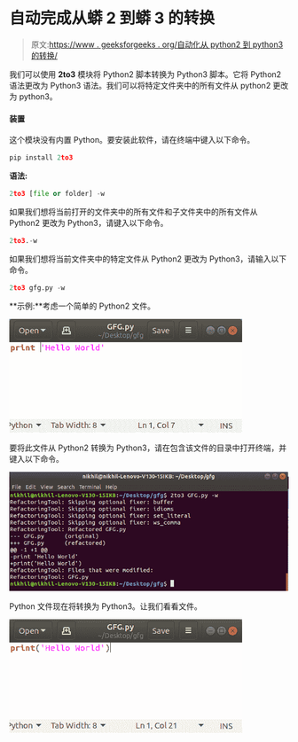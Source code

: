 # 自动完成从蟒 2 到蟒 3 的转换

> 原文:[https://www . geeksforgeeks . org/自动化从 python2 到 python3 的转换/](https://www.geeksforgeeks.org/automate-the-conversion-from-python2-to-python3/)

我们可以使用 **2to3** 模块将 Python2 脚本转换为 Python3 脚本。它将 Python2 语法更改为 Python3 语法。我们可以将特定文件夹中的所有文件从 python2 更改为 python3。

#### 装置

这个模块没有内置 Python。要安装此软件，请在终端中键入以下命令。

```py
pip install 2to3
```

**语法:**

```py
2to3 [file or folder] -w
```

如果我们想将当前打开的文件夹中的所有文件和子文件夹中的所有文件从 Python2 更改为 Python3，请键入以下命令。

```py
2to3.-w
```

如果我们想将当前文件夹中的特定文件从 Python2 更改为 Python3，请输入以下命令。

```py
2to3 gfg.py -w
```

**示例:**考虑一个简单的 Python2 文件。

![python-2to3](img/15d9499964e31dc9e0e3d3e053613654.png)

要将此文件从 Python2 转换为 Python3，请在包含该文件的目录中打开终端，并键入以下命令。

![python2to3](img/8287ffe4b094b5636fb2289f6b01ac09.png)

Python 文件现在将转换为 Python3。让我们看看文件。

![Python-2to3](img/996fda1cc0d5c7f676652b102e4d6985.png)